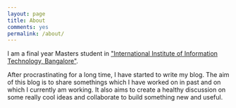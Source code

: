 ```yaml
---
layout: page
title: About
comments: yes
permalink: /about/
---
```



I am a final year Masters student in ["International Institute of Information Technology, Bangalore"](http://www.iiitb.ac.in). 

After procrastinating for a long time, I have started to write my blog. The aim of this blog is to share somethings which I have worked on in past and on which I currently am working. It also aims to create a healthy discussion on some really cool ideas and collaborate to build something new and useful.


